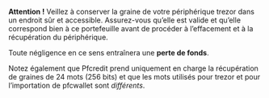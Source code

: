 **Attention !** Veillez à conserver la graine de votre périphérique trezor dans un
endroit sûr et accessible. Assurez-vous qu’elle est valide et qu’elle correspond
bien à ce portefeuille avant de procéder à l’effacement et à la récupération du périphérique.

Toute négligence en ce sens entraînera une **perte de fonds**.

Notez également que Pfcredit prend uniquement en charge la récupération
de graines de 24 mots (256 bits) et que les mots utilisés pour trezor et pour l’importation de pfcwallet sont *différents*.
